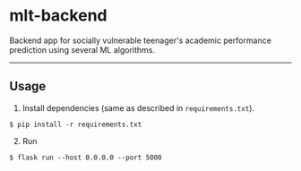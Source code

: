 # mlt-backend
Backend app for socially vulnerable teenager's academic performance prediction using several ML algorithms.

---
## Usage

1. Install dependencies (same as described in `requirements.txt`).
```
$ pip install -r requirements.txt
```

2. Run
```
$ flask run --host 0.0.0.0 --port 5000
```
